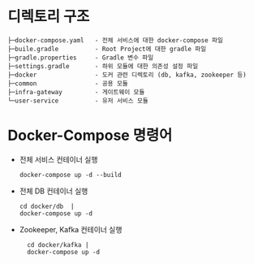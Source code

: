 # 디렉토리 구조
```
├─docker-compose.yaml   - 전체 서비스에 대한 docker-compose 파일
├─buile.gradle          - Root Project에 대한 gradle 파일
├─gradle.properties     - Gradle 변수 파일
├─settings.gradle       - 하위 모듈에 대한 의존성 설정 파일
├─docker                - 도커 관련 디렉토리 (db, kafka, zookeeper 등)
├─common                - 공용 모듈
├─infra-gateway         - 게이트웨이 모듈
└─user-service          - 유저 서비스 모듈
```

# Docker-Compose 명령어
- 전체 서비스 컨테이너 실행
    ```shell
    docker-compose up -d --build
    ```
- 전체 DB 컨테이너 실행
    ```shell
    cd docker/db  |
    docker-compose up -d
    ```
- Zookeeper, Kafka 컨테이너 실행
  ```shell
    cd docker/kafka |
    docker-compose up -d
  ```